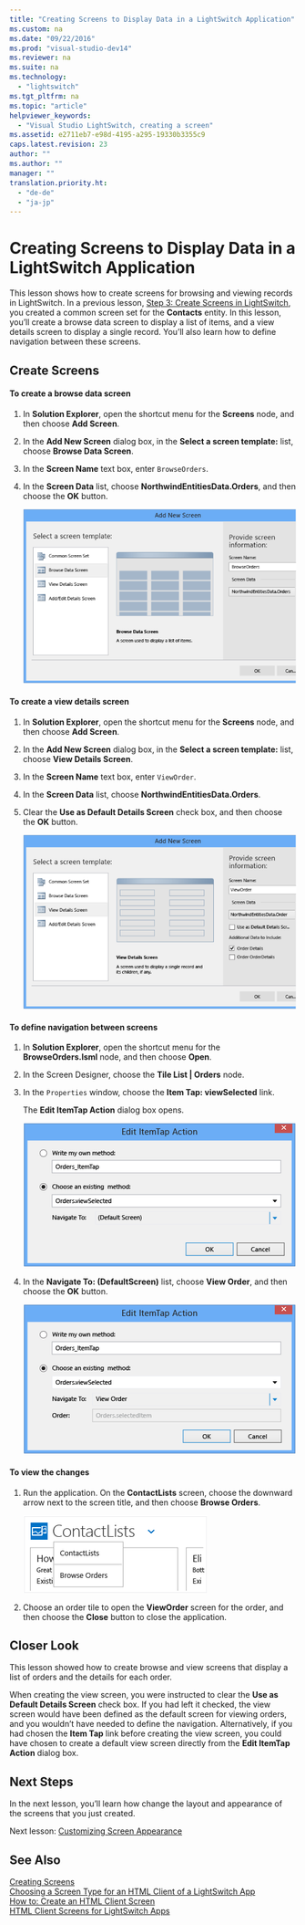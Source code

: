```yaml
---
title: "Creating Screens to Display Data in a LightSwitch Application"
ms.custom: na
ms.date: "09/22/2016"
ms.prod: "visual-studio-dev14"
ms.reviewer: na
ms.suite: na
ms.technology: 
  - "lightswitch"
ms.tgt_pltfrm: na
ms.topic: "article"
helpviewer_keywords: 
  - "Visual Studio LightSwitch, creating a screen"
ms.assetid: e2711eb7-e98d-4195-a295-19330b3355c9
caps.latest.revision: 23
author: ""
ms.author: ""
manager: ""
translation.priority.ht: 
  - "de-de"
  - "ja-jp"
---
```

# Creating Screens to Display Data in a LightSwitch Application
This lesson shows how to create screens for browsing and viewing records in LightSwitch. In a previous lesson, [Step 3: Create Screens in LightSwitch](../vs140/step-3--create-screens-in-lightswitch.md), you created a common screen set for the **Contacts** entity. In this lesson, you’ll create a browse data screen to display a list of items, and a view details screen to display a single record. You’ll also learn how to define navigation between these screens.  
  
## Create Screens  
  
#### To create a browse data screen  
  
1.  In **Solution Explorer**, open the shortcut menu for the **Screens** node, and then choose **Add Screen**.  
  
2.  In the **Add New Screen** dialog box, in the **Select a screen template:** list, choose **Browse Data Screen**.  
  
3.  In the **Screen Name** text box, enter `BrowseOrders`.  
  
4.  In the **Screen Data** list, choose **NorthwindEntitiesData.Orders**, and then choose the **OK** button.  
  
     ![The BrowseOrders screen](../vs140/media/ls_tour17.PNG "LS_Tour17")  
  
#### To create a view details screen  
  
1.  In **Solution Explorer**, open the shortcut menu for the **Screens** node, and then choose **Add Screen**.  
  
2.  In the **Add New Screen** dialog box, in the **Select a screen template:** list, choose **View Details Screen**.  
  
3.  In the **Screen Name** text box, enter `ViewOrder`.  
  
4.  In the **Screen Data** list, choose **NorthwindEntitiesData.Orders**.  
  
5.  Clear the **Use as Default Details Screen** check box, and then choose the **OK** button.  
  
     ![The ViewOrder screen.](../vs140/media/ls_tour18.PNG "LS_Tour18")  
  
#### To define navigation between screens  
  
1.  In **Solution Explorer**, open the shortcut menu for the **BrowseOrders.lsml** node, and then choose **Open**.  
  
2.  In the Screen Designer, choose the **Tile List &#124; Orders** node.  
  
3.  In the `Properties` window, choose the **Item Tap: viewSelected** link.  
  
     The **Edit ItemTap Action** dialog box opens.  
  
     ![The Edit ItemTap Action dialog box.](../vs140/media/ls_tour19.PNG "LS_Tour19")  
  
4.  In the **Navigate To: (DefaultScreen)** list, choose **View Order**, and then choose the **OK** button.  
  
     ![Navigate to the ViewOrder screen.](../vs140/media/ls_tour20.PNG "LS_Tour20")  
  
#### To view the changes  
  
1.  Run the application. On the **ContactLists** screen, choose the downward arrow next to the screen title, and then choose **Browse Orders**.  
  
     ![The screen menu.](../vs140/media/ls_tour21.PNG "LS_Tour21")  
  
2.  Choose an order tile to open the **ViewOrder** screen for the order, and then choose the **Close** button to close the application.  
  
## Closer Look  
 This lesson showed how to create browse and view screens that display a list of orders and the details for each order.  
  
 When creating the view screen, you were instructed to clear the **Use as Default Details Screen** check box. If you had left it checked, the view screen would have been defined as the default screen for viewing orders, and you wouldn’t have needed to define the navigation. Alternatively, if you had chosen the **Item Tap** link before creating the view screen, you could have chosen to create a default view screen directly from the **Edit ItemTap Action** dialog box.  
  
## Next Steps  
 In the next lesson, you’ll learn how change the layout and appearance of the screens that you just created.  
  
 Next lesson: [Customizing Screen Appearance](../vs140/customizing-screen-appearance-in-a-lightswitch-application.md)  
  
## See Also  
 [Creating Screens](../vs140/creating-screens-in-lightswitch.md)   
 [Choosing a Screen Type for an HTML Client of a LightSwitch App](../vs140/choosing-a-screen-type-for-an-html-client-of-a-lightswitch-app.md)   
 [How to: Create an HTML Client Screen](../vs140/how-to--create-an-html-client-screen.md)   
 [HTML Client Screens for LightSwitch Apps](../vs140/html-client-screens-for-lightswitch-apps.md)